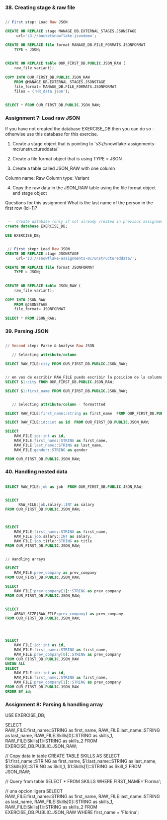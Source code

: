 <h3>38. Creating stage & raw file</h3>

```sql

// First step: Load Raw JSON

CREATE OR REPLACE stage MANAGE_DB.EXTERNAL_STAGES.JSONSTAGE
     url='s3://bucketsnowflake-jsondemo';

CREATE OR REPLACE file format MANAGE_DB.FILE_FORMATS.JSONFORMAT
    TYPE = JSON;
    
    
CREATE OR REPLACE table OUR_FIRST_DB.PUBLIC.JSON_RAW (
    raw_file variant);
    
COPY INTO OUR_FIRST_DB.PUBLIC.JSON_RAW
    FROM @MANAGE_DB.EXTERNAL_STAGES.JSONSTAGE
    file_format= MANAGE_DB.FILE_FORMATS.JSONFORMAT
    files = ('HR_data.json');
    
   
SELECT * FROM OUR_FIRST_DB.PUBLIC.JSON_RAW;

```

<h3>Assignment 7: Load raw JSON</h3>

 If you have not created the database EXERCISE_DB then you can do so - otherwise use this database for this exercise.


1. Create a stage object that is pointing to 's3://snowflake-assignments-mc/unstructureddata/'

2. Create a file format object that is using TYPE = JSON

3. Create a table called JSON_RAW with one column

Column name: Raw
Column type: Variant

4. Copy the raw data in the JSON_RAW table using the file format object and stage object

Questions for this assignment
What is the last name of the person in the first row (id=1)?

```sql     

 --  Create database (only if not already created in previous assignment)
create database EXERCISE_DB;
 
USE EXERCISE_DB;


 // First step: Load Raw JSON
CREATE OR REPLACE stage JSONSTAGE
     url='s3://snowflake-assignments-mc/unstructureddata/';

CREATE OR REPLACE file format JSONFORMAT
    TYPE = JSON;
    
    
CREATE OR REPLACE table JSON_RAW (
    raw_file variant);
    
COPY INTO JSON_RAW
    FROM @JSONSTAGE
    file_format= JSONFORMAT
    
SELECT * FROM JSON_RAW;


```

<h3>39. Parsing JSON</h3>

```sql  

// Second step: Parse & Analyse Raw JSON 

   // Selecting attribute/column

SELECT RAW_FILE:city FROM OUR_FIRST_DB.PUBLIC.JSON_RAW;


// en ves de escribir RAW_FILE puedo escribir la posicion de la columna con el signo $
SELECT $1:city FROM OUR_FIRST_DB.PUBLIC.JSON_RAW;

SELECT $1:first_name FROM OUR_FIRST_DB.PUBLIC.JSON_RAW;


   // Selecting attribute/column - formattted

SELECT RAW_FILE:first_name::string as first_name  FROM OUR_FIRST_DB.PUBLIC.JSON_RAW;

SELECT RAW_FILE:id::int as id  FROM OUR_FIRST_DB.PUBLIC.JSON_RAW;

SELECT 
    RAW_FILE:id::int as id,  
    RAW_FILE:first_name::STRING as first_name,
    RAW_FILE:last_name::STRING as last_name,
    RAW_FILE:gender::STRING as gender

FROM OUR_FIRST_DB.PUBLIC.JSON_RAW;

```

<h3>40. Handling nested data</h3>


```sql  
   
SELECT RAW_FILE:job as job  FROM OUR_FIRST_DB.PUBLIC.JSON_RAW;


SELECT 
      RAW_FILE:job.salary::INT as salary
FROM OUR_FIRST_DB.PUBLIC.JSON_RAW;



SELECT 
    RAW_FILE:first_name::STRING as first_name,
    RAW_FILE:job.salary::INT as salary,
    RAW_FILE:job.title::STRING as title
FROM OUR_FIRST_DB.PUBLIC.JSON_RAW;


// Handling arreys

SELECT
    RAW_FILE:prev_company as prev_company
FROM OUR_FIRST_DB.PUBLIC.JSON_RAW;

SELECT
    RAW_FILE:prev_company[1]::STRING as prev_company
FROM OUR_FIRST_DB.PUBLIC.JSON_RAW;


SELECT
    ARRAY_SIZE(RAW_FILE:prev_company) as prev_company
FROM OUR_FIRST_DB.PUBLIC.JSON_RAW;




SELECT 
    RAW_FILE:id::int as id,  
    RAW_FILE:first_name::STRING as first_name,
    RAW_FILE:prev_company[0]::STRING as prev_company
FROM OUR_FIRST_DB.PUBLIC.JSON_RAW
UNION ALL 
SELECT 
    RAW_FILE:id::int as id,  
    RAW_FILE:first_name::STRING as first_name,
    RAW_FILE:prev_company[1]::STRING as prev_company
FROM OUR_FIRST_DB.PUBLIC.JSON_RAW
ORDER BY id;


```

<h3>Assignment 8: Parsing & handling array</h3>

USE EXERCISE_DB;
    
SELECT  
    RAW_FILE:first_name::STRING as first_name,
    RAW_FILE:last_name::STRING as last_name,
    RAW_FILE:Skills[0]::STRING as skills_1,
    RAW_FILE:Skills[1]::STRING as skills_2
FROM EXERCISE_DB.PUBLIC.JSON_RAW;



// Copy data in table
CREATE TABLE SKILLS AS
SELECT 
$1:first_name::STRING as first_name,
$1:last_name::STRING as last_name,
$1:Skills[0]::STRING as Skill_1,
$1:Skills[1]::STRING as Skill_2
FROM JSON_RAW;

// Query from table
SELECT * FROM SKILLS
WHERE FIRST_NAME='Florina';


// una opcion ligera
SELECT  
    RAW_FILE:first_name::STRING as first_name,
    RAW_FILE:last_name::STRING as last_name,
    RAW_FILE:Skills[0]::STRING as skills_1,
    RAW_FILE:Skills[1]::STRING as skills_2
FROM EXERCISE_DB.PUBLIC.JSON_RAW
WHERE first_name = 'Florina';
